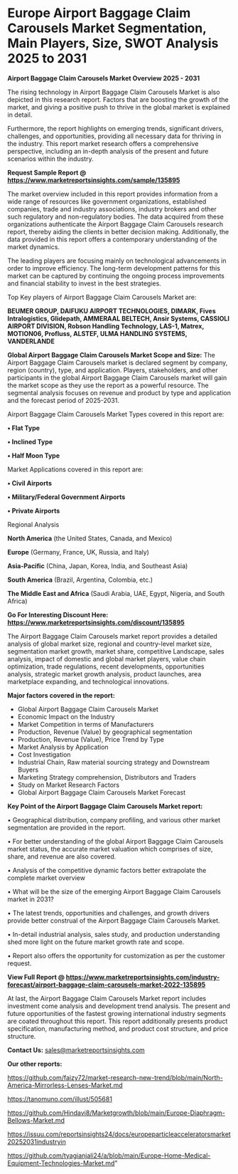# Europe Airport Baggage Claim Carousels Market Segmentation, Main Players, Size, SWOT Analysis 2025 to 2031

<Strong> Airport Baggage Claim Carousels Market Overview 2025 - 2031</strong>

The rising technology in Airport Baggage Claim Carousels Market is also depicted in this research report. Factors that are boosting the growth of the market, and giving a positive push to thrive in the global market is explained in detail.

Furthermore, the report highlights on emerging trends, significant drivers, challenges, and opportunities, providing all necessary data for thriving in the industry. This report market research offers a comprehensive perspective, including an in-depth analysis of the present and future scenarios within the industry.

<strong>Request Sample Report @ <a href=https://www.marketreportsinsights.com/sample/135895>https://www.marketreportsinsights.com/sample/135895</a></strong>

The market overview included in this report provides information from a wide range of resources like government organizations, established companies, trade and industry associations, industry brokers and other such regulatory and non-regulatory bodies. The data acquired from these organizations authenticate the Airport Baggage Claim Carousels research report, thereby aiding the clients in better decision making. Additionally, the data provided in this report offers a contemporary understanding of the market dynamics.

The leading players are focusing mainly on technological advancements in order to improve efficiency. The long-term development patterns for this market can be captured by continuing the ongoing process improvements and financial stability to invest in the best strategies.

Top Key players of Airport Baggage Claim Carousels Market are:

<strong>BEUMER GROUP, DAIFUKU AIRPORT TECHNOLOGIES, DIMARK, Fives Intralogistics, Glidepath, AMMERAAL BELTECH, Ansir Systems, CASSIOLI AIRPORT DIVISION, Robson Handling Technology, LAS-1, Matrex, MOTION06, Profluss, ALSTEF, ULMA HANDLING SYSTEMS, VANDERLANDE</strong>

<strong><b>Global Airport Baggage Claim Carousels Market Scope and Size:</b></strong>
The Airport Baggage Claim Carousels market is declared segment by company, region (country), type, and application. Players, stakeholders, and other participants in the global Airport Baggage Claim Carousels market will gain the market scope as they use the report as a powerful resource. The segmental analysis focuses on revenue and product by type and application and the forecast period of 2025-2031.

Airport Baggage Claim Carousels Market Types covered in this report are:

<strong>• Flat Type

• Inclined Type

• Half Moon Type</strong>

Market Applications covered in this report are:

<strong>• Civil Airports

• Military/Federal Government Airports

• Private Airports</strong> 

Regional Analysis

<strong>North America</strong> (the United States, Canada, and Mexico)

<strong>Europe</strong> (Germany, France, UK, Russia, and Italy)

<strong>Asia-Pacific</strong> (China, Japan, Korea, India, and Southeast Asia)

<strong>South America</strong> (Brazil, Argentina, Colombia, etc.)

<strong>The Middle East and Africa</strong> (Saudi Arabia, UAE, Egypt, Nigeria, and South Africa)

<strong>Go For Interesting Discount Here: <a href=https://www.marketreportsinsights.com/discount/135895>https://www.marketreportsinsights.com/discount/135895</a></strong>

The Airport Baggage Claim Carousels market report provides a detailed analysis of global market size, regional and country-level market size, segmentation market growth, market share, competitive Landscape, sales analysis, impact of domestic and global market players, value chain optimization, trade regulations, recent developments, opportunities analysis, strategic market growth analysis, product launches, area marketplace expanding, and technological innovations.

<strong><b>Major factors covered in the report:</b></strong>
<ul>
  <li>Global Airport Baggage Claim Carousels Market </li>
  <li>Economic Impact on the Industry</li>
  <li>Market Competition in terms of Manufacturers</li>
  <li>Production, Revenue (Value) by geographical segmentation</li>
  <li>Production, Revenue (Value), Price Trend by Type</li>
  <li>Market Analysis by Application</li>
  <li>Cost Investigation</li>
  <li>Industrial Chain, Raw material sourcing strategy and Downstream Buyers</li>
  <li>Marketing Strategy comprehension, Distributors and Traders</li>
  <li>Study on Market Research Factors</li>
  <li>Global Airport Baggage Claim Carousels Market Forecast</li>
</ul>

<strong><b>Key Point of the Airport Baggage Claim Carousels Market report:</b></strong>

• Geographical distribution, company profiling, and various other market segmentation are provided in the report.

• For better understanding of the global Airport Baggage Claim Carousels market status, the accurate market valuation which comprises of size, share, and revenue are also covered.

• Analysis of the competitive dynamic factors better extrapolate the complete market overview

• What will be the size of the emerging Airport Baggage Claim Carousels market in 2031?

• The latest trends, opportunities and challenges, and growth drivers provide better construal of the Airport Baggage Claim Carousels Market.

• In-detail industrial analysis, sales study, and production understanding shed more light on the future market growth rate and scope.

• Report also offers the opportunity for customization as per the customer request.

<strong><b>View Full Report @ <a href=https://www.marketreportsinsights.com/industry-forecast/airport-baggage-claim-carousels-market-2022-135895>https://www.marketreportsinsights.com/industry-forecast/airport-baggage-claim-carousels-market-2022-135895</a></b></strong>


At last, the Airport Baggage Claim Carousels Market report includes investment come analysis and development trend analysis. The present and future opportunities of the fastest growing international industry segments are coated throughout this report. This report additionally presents product specification, manufacturing method, and product cost structure, and price structure.

<strong>Contact Us:</strong>
sales@marketreportsinsights.com

<strong>Our other reports:</strong>

<a href=https://github.com/faizy72/market-research-new-trend/blob/main/North-America-Mirrorless-Lenses-Market.md>https://github.com/faizy72/market-research-new-trend/blob/main/North-America-Mirrorless-Lenses-Market.md</a>

<a href=https://tanomuno.com/illust/505681>https://tanomuno.com/illust/505681</a>

<a href=https://github.com/Hindavi8/Marketgrowth/blob/main/Europe-Diaphragm-Bellows-Market.md>https://github.com/Hindavi8/Marketgrowth/blob/main/Europe-Diaphragm-Bellows-Market.md</a>

<a href=https://issuu.com/reportsinsights24/docs/europeparticleacceleratorsmarket20252031industryin>https://issuu.com/reportsinsights24/docs/europeparticleacceleratorsmarket20252031industryin</a>

<a href=https://github.com/tyagianjali24/a/blob/main/Europe-Home-Medical-Equipment-Technologies-Market.md>https://github.com/tyagianjali24/a/blob/main/Europe-Home-Medical-Equipment-Technologies-Market.md</a>"
